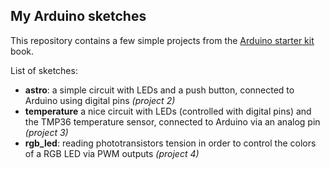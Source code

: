 ## My Arduino sketches

This repository contains a few simple projects from the [Arduino starter kit](https://store.arduino.cc/genuino-starter-kit) book.

List of sketches:
* **astro**: a simple circuit with LEDs and a push button, connected to Arduino using digital pins _(project 2)_
* **temperature** a nice circuit with LEDs (controlled with digital pins) and the TMP36 temperature sensor, connected to Arduino via an analog pin _(project 3)_
* **rgb_led**: reading phototransistors tension in order to control the colors of a RGB LED via PWM outputs _(project 4)_